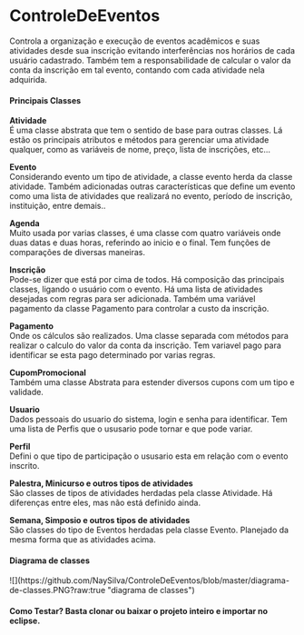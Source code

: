# ControleDeEventos

Controla a organização e execução de eventos acadêmicos e suas atividades desde sua inscrição evitando interferências nos horários de cada usuário cadastrado. Também tem a responsabilidade de calcular o valor da conta da inscrição em tal evento, contando com cada atividade nela adquirida.

<h4>Principais Classes</h4>

<b>Atividade</b></br>
É uma classe abstrata que tem o sentido de base para outras classes. Lá estão os principais atributos e métodos para gerenciar uma 
atividade qualquer, como as variáveis de nome, preço, lista de inscrições, etc...

<b>Evento</b></br>
Considerando evento um tipo de atividade, a classe evento herda da classe atividade. Também adicionadas outras características que define 
um evento como uma lista de atividades que realizará no evento, período de inscrição, instituição, entre demais..

<b>Agenda</b></br>
Muito usada por varias classes, é uma classe com quatro variáveis onde duas datas e duas horas, referindo ao inicio e o final. Tem funções de 
comparações de diversas maneiras.

<b>Inscrição</b></br>
Pode-se dizer que está por cima de todos. Há composição das principais classes, ligando o usuário com o evento. Há uma lista de atividades
desejadas com regras para ser adicionada. Também uma variável pagamento da classe Pagamento para controlar a custo da inscrição.

<b>Pagamento</b></br>
Onde os cálculos são realizados. Uma classe separada com métodos para realizar o calculo do valor da conta da inscrição. Tem variavel pago
para identificar se esta pago determinado por varias regras.

<b>CupomPromocional</b></br>
Também uma classe Abstrata para estender diversos cupons com um tipo e validade.

<b>Usuario</b></br>
Dados pessoais do usuario do sistema, login e senha para identificar. Tem uma lista de Perfis que o ususario pode tornar e que pode 
variar.

<b>Perfil</b></br>
Defini o que tipo de participação o ususario esta em relação com o evento inscrito.

<b>Palestra, Minicurso e outros tipos de atividades</b></br>
São classes de tipos de atividades herdadas pela classe Atividade. Há diferenças entre eles, mas não está definido ainda.

<b>Semana, Simposio e outros tipos de atividades</b></br>
São classes do tipo de Eventos herdadas pela classe Evento. Planejado da mesma forma que as atividades acima.

<h4>Diagrama de classes</h4>
![](https://github.com/NaySilva/ControleDeEventos/blob/master/diagrama-de-classes.PNG?raw:true "diagrama de classes")

<h4>Como Testar?
Basta clonar ou baixar o projeto inteiro e importar no eclipse.</h4>
